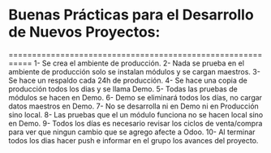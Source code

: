 # Buenas Prácticas para el Desarrollo de Nuevos Proyectos:
===========================================================
1- Se crea el ambiente de producción.
2- Nada se prueba en el ambiente de producción solo se instalan módulos y se cargan maestros.
3- Se hace un respaldo cada 24h de producción.
4- Se hace una copia de producción todos los dias y se llama Demo.
5- Todas las pruebas de módulos se hacen en Demo.
6- Demo se eliminará todos los días, no cargar datos maestros en Demo.
7- No se desarrolla ni en Demo ni en Producción sino local.
8- Las pruebas que el un módulo funciona no se hacen local sino en Demo.
9- Todos los días es necesario revisar los ciclos de venta/compra para ver que ningun cambio que se agrego afecte a Odoo.
10- Al terminar todos los dias hacer push e informar en el grupo los avances del proyecto.
